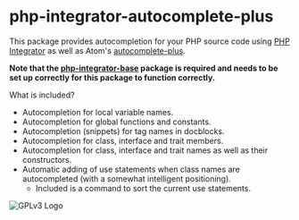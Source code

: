 # php-integrator-autocomplete-plus

This package provides autocompletion for your PHP source code using [PHP Integrator](https://github.com/Gert-dev/php-integrator-base) as well as Atom's [autocomplete-plus](https://github.com/atom/autocomplete-plus).

**Note that the [php-integrator-base](https://github.com/Gert-dev/php-integrator-base) package is required and needs to be set up correctly for this package to function correctly.**

What is included?
  * Autocompletion for local variable names.
  * Autocompletion for global functions and constants.
  * Autocompletion (snippets) for tag names in docblocks.
  * Autocompletion for class, interface and trait members.
  * Autocompletion for class, interface and trait names as well as their constructors.
  * Automatic adding of use statements when class names are autocompleted (with a somewhat intelligent positioning).
    * Included is a command to sort the current use statements.

![GPLv3 Logo](http://gplv3.fsf.org/gplv3-127x51.png)
